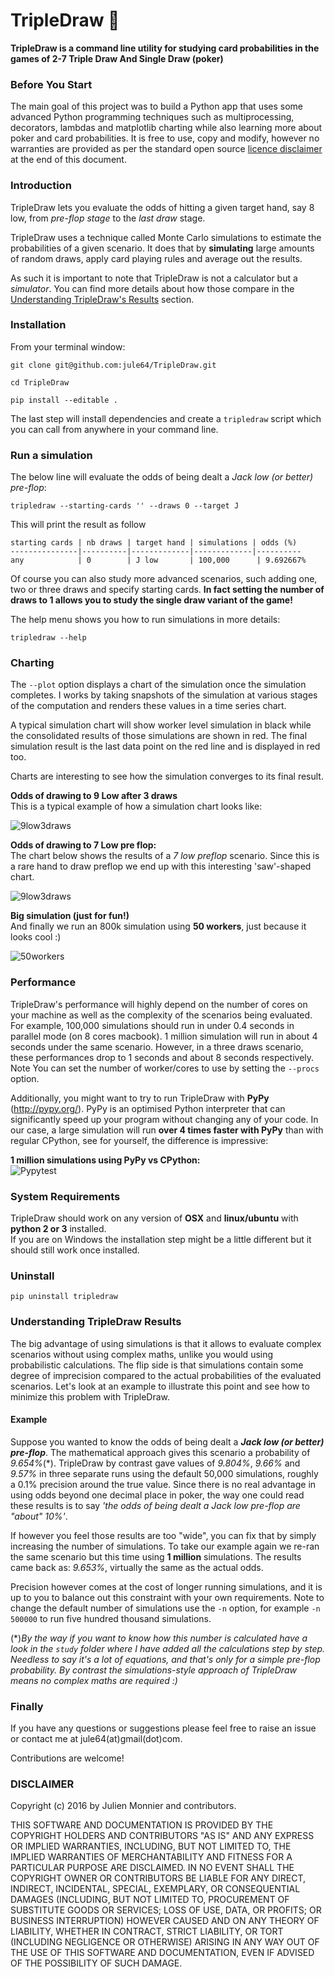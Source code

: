 TripleDraw :dart:
================


**TripleDraw is a command line utility for studying card probabilities in the games of 2-7 Triple Draw And Single Draw (poker)**


### Before You Start

The main goal of this project was to build a Python app that uses some advanced Python programming techniques such as multiprocessing, decorators, lambdas and matplotlib charting while also learning more about poker and card probabilities.   It is free to use, copy and modify, however no warranties are provided as per the standard open source [licence disclaimer](#disclaimer) at the end of this document.


### Introduction

TripleDraw lets you evaluate the odds of hitting a given target hand, say 8 low, from *pre-flop stage* to the *last draw* stage.

TripleDraw uses a technique called Monte Carlo simulations to estimate the probabilities of a given scenario.  It does that by  **simulating** large amounts of random draws, apply card playing rules and average out the results.  

As such it is important to note that TripleDraw is not a calculator but a *simulator*.  You can find more details about how those compare in the [Understanding TripleDraw's Results](#understanding-tripledraw-results) section.

### Installation


From your terminal window:

```
git clone git@github.com:jule64/TripleDraw.git

cd TripleDraw

pip install --editable .
```


The last step will install dependencies and create a `tripledraw` script which you can call from anywhere in your command line.

### Run a simulation

The below line will evaluate the odds of being dealt a *Jack low (or better) pre-flop*:

`tripledraw --starting-cards '' --draws 0 --target J`

This will print the result as follow  


```
starting cards | nb draws | target hand | simulations | odds (%) 
---------------|----------|-------------|-------------|----------
any            | 0        | J low       | 100,000      | 9.692667%   
```

Of course you can also study more advanced scenarios, such adding one, two or three draws and specify starting cards. **In fact setting the number of draws to 1 allows you to study the single draw variant of the game!**  

The help menu shows you how to run simulations in more details:  

`tripledraw --help`


### Charting

The `--plot` option displays a chart of the simulation once the simulation completes.  I works by taking snapshots of the simulation at various stages of the computation and renders these values in a time series chart.  

A typical simulation chart will show worker level simulation in black while the consolidated results of those simulations are shown in red.  The final simulation result is the last data point on the red line and is displayed in red too.

Charts are interesting to see how the simulation converges to its final result. 


**Odds of drawing to 9 Low after 3 draws**  
This is a typical example of how a simulation chart looks like:  

![9low3draws](./img/9low_after_3draws.png)

  

**Odds of drawing to 7 Low pre flop:**  
The chart below shows the results of a *7 low preflop* scenario.  Since this is a rare hand to draw preflop we end up with this interesting 'saw'-shaped chart.  

![9low3draws](./img/7low_preflop.png)


**Big simulation (just for fun!)**  
And finally we run an 800k simulation using **50 workers**, just because it looks cool :)  

![50workers](./img/50procs.png)


### Performance

TripleDraw's performance will highly depend on the number of cores on your machine as well as the complexity of the scenarios being evaluated.  For example, 100,000 simulations should run in under 0.4 seconds in parallel mode (on 8 cores macbook).  1 million simulation will run in about 4 seconds under the same scenario.  However, in a three draws scenario, these performances drop to 1 seconds and about 8 seconds respectively. Note You can set the number of worker/cores to use by setting the `--procs` option.  

Additionally, you might want to try to run TripleDraw with **PyPy** (http://pypy.org/).  PyPy is an optimised Python interpreter that can significantly speed up your program without changing any of your code.  In our case, a large simulation will run **over 4 times faster with PyPy** than with regular CPython, see for yourself, the difference is impressive:

**1 million simulations using PyPy vs CPython:**  
![Pypytest](./img/pypy-v-cpython.jpg)  
  
  

### System Requirements

TripleDraw should work on any version of **OSX** and **linux/ubuntu** with **python 2 or 3** installed.  
If you are on Windows the installation step might be a little different but it should still work once installed.



### Uninstall

`pip uninstall tripledraw`



### Understanding TripleDraw Results

The big advantage of using simulations is that it allows to evaluate complex scenarios without using complex maths, unlike you would using probabilistic calculations.
The flip side is that simulations contain some degree of imprecision compared to the actual probabilities of the evaluated scenarios.  Let's look at an example to illustrate this point and see how to minimize this problem with TripleDraw.


#### Example

Suppose you wanted to know the odds of being dealt a ***Jack low (or better) pre-flop***.  The mathematical approach gives this scenario a probability of *9.654%*(\*). TripleDraw by contrast gave values of *9.804%*, *9.66%* and *9.57%* in three separate runs using the default 50,000 simulations, roughly a 0.1% precision around the true value.  Since there is no real advantage in using odds beyond one decimal place in poker, the way one could read these results is to say *'the odds of being dealt a Jack low pre-flop are "about" 10%'*.  

If however you feel those results are too "wide", you can fix that by simply increasing the number of simulations.  To take our example again we re-ran the same scenario but this time using **1 million** simulations.  The results came back as: *9.653%*, virtually the same as the actual odds.

Precision however comes at the cost of longer running simulations, and it is up to you to balance out this constraint with your own requirements.  Note to change the default number of simulations use the `-n` option, for example `-n 500000` to run five hundred thousand simulations.


(\*)*By the way if you want to know how this number is calculated have a look in the `study` folder where I have added all the calculations step by step. Needless to say it's a lot of equations, and that's only for a simple pre-flop probability.  By contrast the simulations-style approach of TripleDraw means no complex maths are required :)*


### Finally


If you have any questions or suggestions please feel free to raise an issue or contact me at jule64(at)gmail(dot)com.

Contributions are welcome!


### DISCLAIMER
Copyright (c) 2016 by Julien Monnier and contributors.

THIS SOFTWARE AND DOCUMENTATION IS PROVIDED BY THE COPYRIGHT HOLDERS AND
CONTRIBUTORS "AS IS" AND ANY EXPRESS OR IMPLIED WARRANTIES, INCLUDING, BUT
NOT LIMITED TO, THE IMPLIED WARRANTIES OF MERCHANTABILITY AND FITNESS FOR
A PARTICULAR PURPOSE ARE DISCLAIMED. IN NO EVENT SHALL THE COPYRIGHT OWNER
OR CONTRIBUTORS BE LIABLE FOR ANY DIRECT, INDIRECT, INCIDENTAL, SPECIAL,
EXEMPLARY, OR CONSEQUENTIAL DAMAGES (INCLUDING, BUT NOT LIMITED TO,
PROCUREMENT OF SUBSTITUTE GOODS OR SERVICES; LOSS OF USE, DATA, OR
PROFITS; OR BUSINESS INTERRUPTION) HOWEVER CAUSED AND ON ANY THEORY OF
LIABILITY, WHETHER IN CONTRACT, STRICT LIABILITY, OR TORT (INCLUDING
NEGLIGENCE OR OTHERWISE) ARISING IN ANY WAY OUT OF THE USE OF THIS
SOFTWARE AND DOCUMENTATION, EVEN IF ADVISED OF THE POSSIBILITY OF SUCH
DAMAGE.